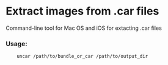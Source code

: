 # Extract images from .car files

Command-line tool for Mac OS and iOS for extacting .car files

### Usage:

		uncar /path/to/bundle_or_car /path/to/output_dir


